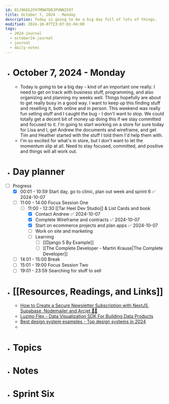 ```yaml
---
id: 01J9K6S2FH7M9W7DRJPVNN2597
title: October 7, 2024 - Monday
description: Today is going to be a big day full of lots of things.
modified: 2024-10-07T23:07:01-04:00
tags:
  - 2024-journal
  - october24-journal
  - journal
  - daily-notes
---
```

- # October 7, 2024 - Monday
	- Today is going to be a big day - kind of an important one really. I need to get on track with business stuff, programming, and also organizing and planning my weeks well. Things hopefully are about to get really busy in a good way. I want to keep up this finding stuff and reselling it, both online and in person. This weekend was really fun selling stuff and I caught the bug - I don't want to stop. We could totally get a decent bit of money up doing this if we stay committed and focused to it. I'm going to start working on a store for sure today for Lisa and I, get Andrew the documents and wireframe, and get Tim and Heather started with the stuff I told them I'd help them with. 
	- I'm so excited for what's in store, but I don't want to let the momentum slip at all. Need to stay focused, committed, and positive and things will all work out.

- # Day planner
- [ ] Progress
	- [x] 00:01 - 10:59 Start day, go to clinic, plan out week and sprint 6 ✅ 2024-10-07
	- [ ] 11:00 - 14:00 Focus Session One 
		- [ ] 11:00 - 12:30 [[Tar Heel Dev Studio]] & List Cards and book
			- [x] Contact Andrew ✅ 2024-10-07
			- [x] Complete Wireframe and contracts ✅ 2024-10-07
			- [x] Start on ecommerce projects and plan apps ✅ 2024-10-07
			- [ ] Work on site and marketing 
			- [ ] Learning
				- [ ] [[Django 5 By Example]]
				- [ ] [[The Complete Developer - Martin Krause|The Complete Developer]]
 	- [ ] 14:01 - 15:00 Break 
	- [ ] 15:01 - 19:00 Focus Session Two
	- [ ] 19:01 - 23:59 Searching for stuff to sell

- # [[Resources, Readings, and Links]]
	- [How to Create a Secure Newsletter Subscription with NextJS, Supabase, Nodemailer and Arcjet 🔐💯](https://devdojo.com/madzadev/how-to-create-a-secure-newsletter-subscription-with-nextjs-supabase-nodemailer-and-arcjet)
	- [Luzmo Flex - Data Visualization SDK For Building Data Products](https://www.luzmo.com/flex)
	- [Best design system examples - Top design systems in 2024](https://www.adhamdannaway.com/blog/design-systems/design-system-examples?ref=dailydev)
	- 

 - # Topics

- # Notes

- # Sprint Six